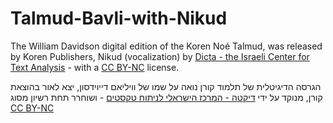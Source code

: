 # Talmud-Bavli-with-Nikud

The William Davidson digital edition of the Koren Noé Talmud, was released by Koren Publishers, Nikud (vocalization) by [Dicta - the Israeli Center for Text Analysis](http://dicta.org.il/) - with a [CC BY-NC](https://creativecommons.org/licenses/by-nc/4.0/legalcode) license.

הגרסה הדיגיטלית של תלמוד קורן נואה על שמו של וויליאם דייוידסון, יצא לאור בהוצאת קורן,
מנוקד על ידי  [דיקטה - המרכז הישראלי לניתוח טקסטים](http://dicta.org.il/)  - ושוחרר תחת רשיון מסוג  [CC BY-NC](https://creativecommons.org/licenses/by-nc/4.0/legalcode)
<div dir="rtl"></div>
